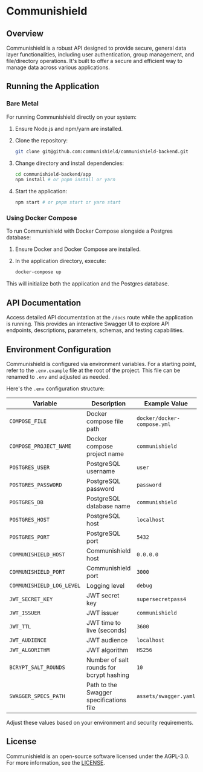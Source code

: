# Communishield

## Overview

Communishield is a robust API designed to provide secure, general data layer functionalities, including user authentication, group management, and file/directory operations. It's built to offer a secure and efficient way to manage data across various applications.

## Running the Application

### Bare Metal

For running Communishield directly on your system:

1. Ensure Node.js and npm/yarn are installed.
2. Clone the repository:

   ```bash
   git clone git@github.com:communishield/communishield-backend.git
   ```

3. Change directory and install dependencies:

   ```bash
   cd communishield-backend/app
   npm install # or pnpm install or yarn
   ```

4. Start the application:

   ```bash
   npm start # or pnpm start or yarn start
   ```

### Using Docker Compose

To run Communishield with Docker Compose alongside a Postgres database:

1. Ensure Docker and Docker Compose are installed.
2. In the application directory, execute:

   ```bash
   docker-compose up
   ```

This will initialize both the application and the Postgres database.

## API Documentation

Access detailed API documentation at the `/docs` route while the application is running. This provides an interactive Swagger UI to explore API endpoints, descriptions, parameters, schemas, and testing capabilities.

## Environment Configuration

Communishield is configured via environment variables. For a starting point, refer to the `.env.example` file at the root of the project. This file can be renamed to `.env` and adjusted as needed.

Here's the `.env` configuration structure:

| Variable                  | Description                              | Example Value               |
| ------------------------- | ---------------------------------------- | --------------------------- |
| `COMPOSE_FILE`            | Docker compose file path                 | `docker/docker-compose.yml` |
| `COMPOSE_PROJECT_NAME`    | Docker compose project name              | `communishield`             |
| `POSTGRES_USER`           | PostgreSQL username                      | `user`                      |
| `POSTGRES_PASSWORD`       | PostgreSQL password                      | `password`                  |
| `POSTGRES_DB`             | PostgreSQL database name                 | `communishield`             |
| `POSTGRES_HOST`           | PostgreSQL host                          | `localhost`                 |
| `POSTGRES_PORT`           | PostgreSQL port                          | `5432`                      |
| `COMMUNISHIELD_HOST`      | Communishield host                       | `0.0.0.0`                   |
| `COMMUNISHIELD_PORT`      | Communishield port                       | `3000`                      |
| `COMMUNISHIELD_LOG_LEVEL` | Logging level                            | `debug`                     |
| `JWT_SECRET_KEY`          | JWT secret key                           | `supersecretpass4`          |
| `JWT_ISSUER`              | JWT issuer                               | `communishield`             |
| `JWT_TTL`                 | JWT time to live (seconds)               | `3600`                      |
| `JWT_AUDIENCE`            | JWT audience                             | `localhost`                 |
| `JWT_ALGORITHM`           | JWT algorithm                            | `HS256`                     |
| `BCRYPT_SALT_ROUNDS`      | Number of salt rounds for bcrypt hashing | `10`                        |
| `SWAGGER_SPECS_PATH`      | Path to the Swagger specifications file  | `assets/swagger.yaml`       |

Adjust these values based on your environment and security requirements.

## License

Communishield is an open-source software licensed under the AGPL-3.0. For more information, see the [LICENSE](https://github.com/communishield/communishield-backend/blob/main/LICENSE).
